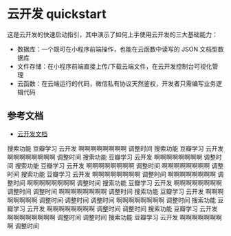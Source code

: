 # 云开发 quickstart

这是云开发的快速启动指引，其中演示了如何上手使用云开发的三大基础能力：

- 数据库：一个既可在小程序前端操作，也能在云函数中读写的 JSON 文档型数据库
- 文件存储：在小程序前端直接上传/下载云端文件，在云开发控制台可视化管理
- 云函数：在云端运行的代码，微信私有协议天然鉴权，开发者只需编写业务逻辑代码

## 参考文档

- [云开发文档](https://developers.weixin.qq.com/miniprogram/dev/wxcloud/basis/getting-started.html)

搜索功能
豆瓣学习
云开发
啊啊啊啊啊啊啊啊
调整时间
搜索功能
豆瓣学习
云开发
啊啊啊啊啊啊啊啊
调整时间
搜索功能
豆瓣学习
云开发
啊啊啊啊啊啊啊啊
调整时间
搜索功能
豆瓣学习
云开发
啊啊啊啊啊啊啊啊
调整时间
啊啊啊啊啊啊啊啊
调整时间
搜索功能
豆瓣学习
云开发
啊啊啊啊啊啊啊啊
调整时间
啊啊啊啊啊啊啊啊
调整时间
啊啊啊啊啊啊啊啊
调整时间
搜索功能
豆瓣学习
云开发
啊啊啊啊啊啊啊啊
调整时间
调整时间
啊啊啊啊啊啊啊啊
调整时间
搜索功能
豆瓣学习
云开发
啊啊啊啊啊啊啊啊
调整时间
调整时间
调整时间
啊啊啊啊啊啊啊啊
调整时间
搜索功能
豆瓣学习
云开发
啊啊啊啊啊啊啊啊
调整时间
调整时间
搜索功能
豆瓣学习
云开发
啊啊啊啊啊啊啊啊
调整时间
调整时间
搜索功能
豆瓣学习
云开发
啊啊啊啊啊啊啊啊
调整时间


